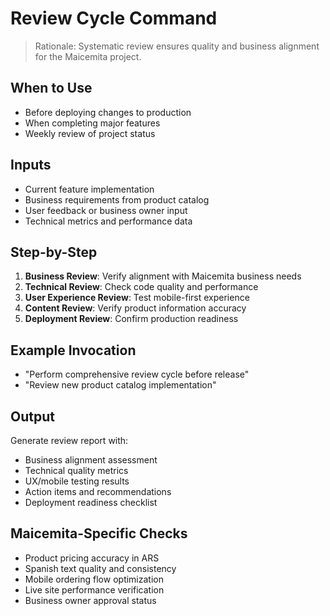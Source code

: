 # Review Cycle Command

> Rationale: Systematic review ensures quality and business alignment for the Maicemita project.

## When to Use
- Before deploying changes to production
- When completing major features
- Weekly review of project status

## Inputs
- Current feature implementation
- Business requirements from product catalog
- User feedback or business owner input
- Technical metrics and performance data

## Step-by-Step
1. **Business Review**: Verify alignment with Maicemita business needs
2. **Technical Review**: Check code quality and performance
3. **User Experience Review**: Test mobile-first experience
4. **Content Review**: Verify product information accuracy
5. **Deployment Review**: Confirm production readiness

## Example Invocation
- "Perform comprehensive review cycle before release"
- "Review new product catalog implementation"

## Output
Generate review report with:
- Business alignment assessment
- Technical quality metrics
- UX/mobile testing results
- Action items and recommendations
- Deployment readiness checklist

## Maicemita-Specific Checks
- Product pricing accuracy in ARS
- Spanish text quality and consistency
- Mobile ordering flow optimization
- Live site performance verification
- Business owner approval status